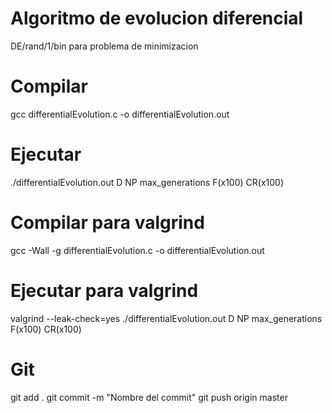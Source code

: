 # Algoritmo de evolucion diferencial
DE/rand/1/bin para problema de minimizacion

# Compilar
gcc differentialEvolution.c -o differentialEvolution.out

# Ejecutar
./differentialEvolution.out D NP max_generations F(x100) CR(x100)

# Compilar para valgrind
gcc -Wall -g differentialEvolution.c -o differentialEvolution.out

# Ejecutar para valgrind
valgrind --leak-check=yes ./differentialEvolution.out D NP max_generations F(x100) CR(x100)

# Git
git add .
git commit -m "Nombre del commit"
git push origin master